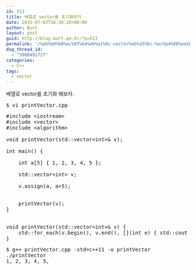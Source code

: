 ```yaml
---
id: 513
title: 배열로 vector를 초기화하기
date: 2015-07-03T16:39:20+00:00
author: Burt
layout: post
guid: http://blog.burt.pe.kr/?p=513
permalink: '/%eb%b0%b0%ec%97%b4%eb%a1%9c-vector%eb%a5%bc-%ec%b4%88%ea%b8%b0%ed%99%94%ed%95%98%ea%b8%b0/'
dsq_thread_id:
  - "3900491727"
categories:
  - C++
tags:
  - vector
---
```

배열로 vector를 초기화 해보자.<!--more-->

<pre class="lang:default decode:true">$ vi printVector.cpp</pre>

<pre class="lang:default decode:true">#include &lt;iostream&gt;
#include &lt;vector&gt;
#include &lt;algorithm&gt;

void printVector(std::vector&lt;int&gt;& v);

int main() {

    int a[5] { 1, 2, 3, 4, 5 };

    std::vector&lt;int&gt; v;

    v.assign(a, a+5);


    printVector(v);
}


void printVector(std::vector&lt;int&gt;& v) {
    std::for_each(v.begin(), v.end(), [](int e) { std::cout &lt;&lt; e &lt;&lt; ", "; });
}
</pre>

<pre class="lang:default decode:true ">$ g++ printVector.cpp -std=c++11 -o printVector
./printVector
1, 2, 3, 4, 5,</pre>

&nbsp;